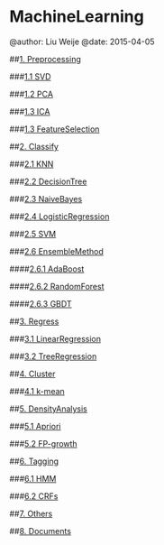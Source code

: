 MachineLearning
===

@author: Liu Weije
@date: 2015-04-05


##[1. Preprocessing](./MachineLearning/1.Preprocessing/)

###[1.1 SVD](./MachineLearning/1.Preprocessing/1.SVD/)

###[1.2 PCA](./MachineLearning/1.Preprocessing/2.PCA/)

###[1.3 ICA](./MachineLearning/1.Preprocessing/3.ICA/)

###[1.3 FeatureSelection](./MachineLearning/1.Preprocessing/4.FeatureSelection/)


##[2. Classify](./MachineLearning/2.Classify/)

###[2.1 KNN](./MachineLearning/2.Classify/1.KNN/)

###[2.2 DecisionTree](./MachineLearning/2.Classify/2.DecisionTree/)

###[2.3 NaiveBayes](./MachineLearning/2.Classify/3.NaiveBayes/)

###[2.4 LogisticRegression](./MachineLearning/2.Classify/4.LogisticRegression/)

###[2.5 SVM](./MachineLearning/2.Classify/5.SVM/)

###[2.6 EnsembleMethod](./MachineLearning/2.Classify/6.EnsembleMethod/)

####[2.6.1 AdaBoost](./MachineLearning/2.Classify/6.EnsembleMethod/1.AdaBoost/)

####[2.6.2 RandomForest](./MachineLearning/2.Classify/6.EnsembleMethod/2.RandomForest/)

####[2.6.3 GBDT](./MachineLearning/2.Classify/6.EnsembleMethod/3.GBDT/)


##[3. Regress](./MachineLearning/3.Regress/)

###[3.1 LinearRegression](./MachineLearning/3.Regress/1.LinearRegression/)

###[3.2 TreeRegression](./MachineLearning/3.Regress/2.TreeRegression/)


##[4. Cluster](./MachineLearning/4.Cluster/)

###[4.1 k-mean](./MachineLearning/4.Cluster/1.Kmean/)


##[5. DensityAnalysis](./MachineLearning/5.DensityAnalysis/)

###[5.1 Apriori](./MachineLearning/5.DensityAnalysis/1.Apriori/)

###[5.2 FP-growth](./MachineLearning/5.DensityAnalysis/2.FP-growth/)


##[6. Tagging](./MachineLearning/6.Tagging/)

###[6.1 HMM](./MachineLearning/6.Tagging/1.HMM/)

###[6.2 CRFs](./MachineLearning/6.Tagging/2.CRFs/)


##[7. Others](./MachineLearning/7.Others/)


##[8. Documents](./MachineLearning/8.Documents/)
























